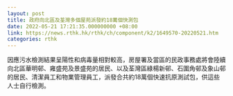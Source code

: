 ```yaml
---
layout: post
title: 政府向北區及荃灣多個屋苑派發約18萬個快測包
date: 2022-05-21 17:21:35.000000000 +08:00
link: https://news.rthk.hk/rthk/ch/component/k2/1649570-20220521.htm
categories: rthk
---
```


因應污水檢測結果呈陽性和病毒量相對較高，房屋署及當區的民政事務處將會陸續向北區華明邨、雍盛苑及景盛苑的居民、以及荃灣區綠楊新邨、石圍角邨及象山邨的居民、清潔員工和物業管理員工，派發合共約18萬個快速抗原測試包，供這些人士自行檢測。
